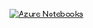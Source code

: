 [![Azure Notebooks](https://notebooks.azure.com/launch.png)](https://notebooks.azure.com/import/gh/muic-pattern-rekt-2018/Exercise03-Generalization-Regularization)